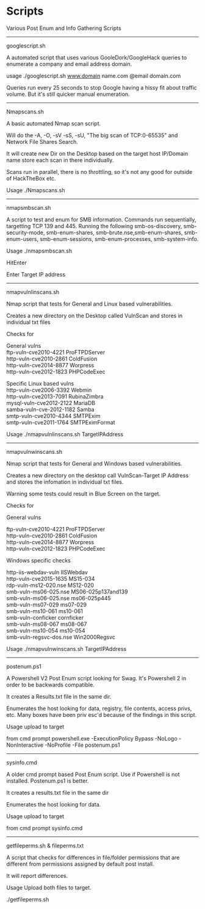 # Scripts

Various Post Enum and Info Gathering Scripts

***************************

googlescript.sh

A automated script that uses various GooleDork/GoogleHack queries to enumerate a company and email address domain.

usage ./googlescript.sh www.domain name.com @email domain.com

Queries run every 25 seconds to stop Google having a hissy fit about traffic volume. But it's still quicker manual enumeration.

****************************

Nmapscans.sh

A basic automated Nmap scan script.

Will do the -A, -O, -sV -sS, -sU, "The big scan of TCP:0-65535" and Network File Shares Search.

It will create new Dir on the Desktop based on the target host IP/Domain name store each scan in there individually.

Scans run in parallel, there is no throttling, so it's not any good for outside of HackTheBox etc.

Usage
./Nmapscans.sh <target>
  
***************************

nmapsmbscan.sh

A script to test and enum for SMB information. Commands run sequentially, targetting TCP 139 and 445. 
Running the following
smb-os-discovery, smb-security-mode, smb-enum-shares, smb-brute.nse,smb-enum-shares, smb-enum-users, smb-enum-sessions, smb-enum-processes, smb-system-info.

Usage
./nmapsmbscan.sh

HitEnter

Enter Target IP address


***************************
 
nmapvulnlinscans.sh

Nmap script that tests for General and Linux based vulnerabilities.

Creates a new directory on the Desktop called VulnScan<Target IP Address> and stores in individual txt files

Checks for

General vulns</br>
ftp-vuln-cve2010-4221		ProFTPDServer</br>
http-vuln-cve2010-2861		ColdFusion</br>
http-vuln-cve2014-8877		Worpress</br>
http-vuln-cve2012-1823		PHPCodeExec</br>

Specific Linux based vulns</br>
http-vuln-cve2006-3392		Webmin</br>
http-vuln-cve2013-7091		RubinaZimbra</br>
mysql-vuln-cve2012-2122		MariaDB</br>
samba-vuln-cve-2012-1182	Samba</br>
smtp-vuln-cve2010-4344		SMTPExim</br>
smtp-vuln-cve2011-1764		SMTPEximFormat</br>


Usage
./nmapvulnlinscans.sh TargetIPAddress

***************************

nmapvulnwinscans.sh

Nmap script that tests for General and Windows based vulnerabilities.

Creates a new directory on the desktop call VulnScan-Target IP Address and stores the infomation in individual txt files.

Warning some tests could result in Blue Screen on the target.

Checks for

General vulns </br>

ftp-vuln-cve2010-4221 	ProFTPDServer</br> 
http-vuln-cve2010-2861 	ColdFusion </br>
http-vuln-cve2014-8877 	Worpress </br>
http-vuln-cve2012-1823 	PHPCodeExec</br>

Windows specific checks</br>

http-iis-webdav-vuln	IISWebdav</br>
http-vuln-cve2015-1635	MS15-034</br>
rdp-vuln-ms12-020.nse	MS12-020</br>
smb-vuln-ms06-025.nse	MS06-025p137and139</br>
smb-vuln-ms06-025.nse	ms06-025p445</br>
smb-vuln-ms07-029	ms07-029</br>
smb-vuln-ms10-061	ms10-061</br>
smb-vuln-conficker	cornficker</br>
smb-vuln-ms08-067	ms08-067</br>
smb-vuln-ms10-054	ms10-054</br>
smb-vuln-regsvc-dos.nse	Win2000Regsvc</br>


Usage ./nmapvulnwinscans.sh TargetIPAddress

*********************************

postenum.ps1

A Powershell V2 Post Enum script looking for Swag. It's Powershell 2 in order to be backwards compatible.

It creates a Results.txt file in the same dir.

Enumerates the host looking for data, registry, file contents, access privs, etc. Many boxes have been priv esc'd because of the findings in this script.

Usage
upload to target

from cmd prompt
powershell.exe -ExecutionPolicy Bypass -NoLogo -NonInteractive -NoProfile -File postenum.ps1

*********************************

sysinfo.cmd

A older cmd prompt based Post Enum script. Use if Powershell is not installed. Postenum.ps1 is better.

It creates a results.txt file in the same dir

Enumerates the host looking for data.

Usage
upload to target

from cmd prompt 
sysinfo.cmd

**************************

getfileperms.sh & fileperms.txt

A script that checks for differences in file/folder permissions that are different from permissions assigned by default post install.

It will report differences.

Usage
Upload both files to target.

./getfileperms.sh
